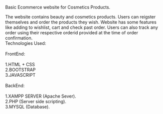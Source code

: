 Basic Ecommerce website for Cosmetics Products.

The website contains beauty and cosmetics products. Users can reigster themselves and order the products they wish.
Website has some features like adding to wishlist, cart and check past order.
Users can also track any order using their respective orderid provided at the time of order confirmation.
<br>
Technologies Used:<br>
<br>
FrontEnd:<br>
<br>
1.HTML + CSS<br>
2.BOOTSTRAP<br>
3.JAVASCRIPT<br>
<br>
BackEnd:<br>
<br>
1.XAMPP SERVER (Apache Sever).<br>
2.PHP (Server side scripting).<br>
3.MYSQL (Database).<br>

